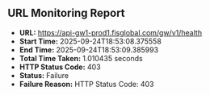 ## URL Monitoring Report

- **URL:** https://api-gw1-prod1.fisglobal.com/gw/v1/health
- **Start Time:** 2025-09-24T18:53:08.375558
- **End Time:** 2025-09-24T18:53:09.385993
- **Total Time Taken:** 1.010435 seconds
- **HTTP Status Code:** 403
- **Status:** Failure
- **Failure Reason:** HTTP Status Code: 403
